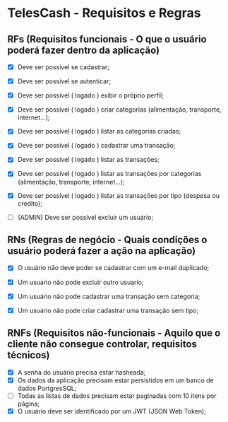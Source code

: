 # TelesCash - Requisitos e Regras


## RFs (Requisitos funcionais - O que o usuário poderá fazer dentro da aplicação) 

- [x] Deve ser possível se cadastrar;
- [x] Deve ser possível se autenticar;
- [x] Deve ser possível ( logado ) exibir o próprio perfil;
- [x] Deve ser possível ( logado ) criar categorias (alimentação, transporte, internet...);
- [x] Deve ser possível ( logado ) listar as categorias criadas;
- [x] Deve ser possível ( logado ) cadastrar uma transação;
- [x] Deve ser possível ( logado ) listar as transações;
- [x] Deve ser possível ( logado ) listar as transações por categorias (alimentação, transporte, internet...);
- [x] Deve ser possível ( logado ) listar as transações por tipo (despesa ou crédito);
- [ ] (ADMIN) Deve ser possível excluir um usuário;




## RNs (Regras de negócio - Quais condições o usuário poderá fazer a ação na aplicação)

- [x] O usuário não deve poder se cadastrar com um e-mail duplicado;
- [x] Um usuario não pode excluir outro usuario;
- [x] Um usuário não pode cadastrar uma transação sem categoria;
- [x] Um usuário não pode criar cadastrar uma transação sem tipo;



## RNFs (Requisitos não-funcionais - Aquilo que o cliente não consegue controlar, requisitos técnicos)

- [x] A senha do usuário precisa estar hasheada;
- [x] Os dados da aplicação precisam estar persistidos em um banco de dados PortgresSQL;
- [ ] Todas as listas de dados precisam estar paginadas com 10 itens por página;
- [x] O usuário deve ser identificado por um JWT (JSON Web Token);
